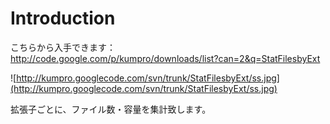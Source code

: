 # Introduction #

こちらから入手できます： http://code.google.com/p/kumpro/downloads/list?can=2&q=StatFilesbyExt

![http://kumpro.googlecode.com/svn/trunk/StatFilesbyExt/ss.jpg](http://kumpro.googlecode.com/svn/trunk/StatFilesbyExt/ss.jpg)

拡張子ごとに、ファイル数・容量を集計致します。